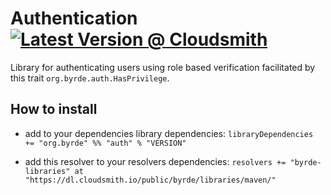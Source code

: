 # Authentication [![Latest Version @ Cloudsmith](https://api-prd.cloudsmith.io/badges/version/byrde/libraries/maven/auth_2.13/latest/xg=org.byrde/?render=true&badge_token=gAAAAABexUHfV46i2y2WW7oR0Lg-9bZblTx6IKlYmum1T0BHMyZeQ69LLTzaGWBOlJaFxOfQilXEppTN-eTL1lLKZc2DLTFRo63xL7kcehNQW28vtYrbOgM%3D)](https://cloudsmith.io/~byrde/repos/libraries/packages/detail/maven/auth_2.13/latest/xg=org.byrde/)

Library for authenticating users using role based verification facilitated by this trait `org.byrde.auth.HasPrivilege`.

## How to install

* add to your dependencies library dependencies:
```libraryDependencies += "org.byrde" %% "auth" % "VERSION"```

* add this resolver to your resolvers dependencies:
```resolvers += "byrde-libraries" at "https://dl.cloudsmith.io/public/byrde/libraries/maven/"```
